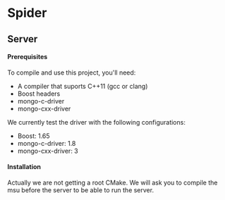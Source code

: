# Spider

## Server

#### Prerequisites

  To compile and use this project, you'll need:
  - A compiler that suports C++11 (gcc or clang)
  - Boost headers
  - mongo-c-driver
  - mongo-cxx-driver

  We currently test the driver with the following configurations:
  - Boost: 1.65
  - mongo-c-driver: 1.8
  - mongo-cxx-driver: 3

#### Installation

  Actually we are not getting a root CMake. We will ask you to compile the msu before the server to be able to run the server.
